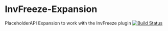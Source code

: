 # InvFreeze-Expansion
PlaceholderAPI Expansion to work with the InvFreeze plugin
[![Build Status](http://ci.extendedclip.com/buildStatus/icon?job=InvFreeze-Expansion)](http://ci.extendedclip.com/job/InvFreeze-Expansion/)
